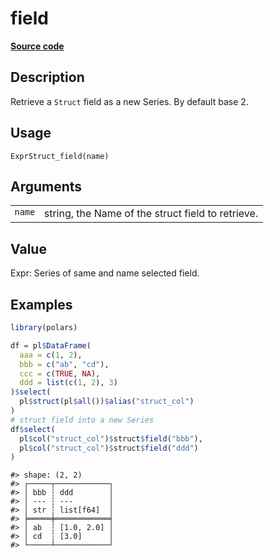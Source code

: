 
# field

[**Source code**](https://github.com/pola-rs/r-polars/tree/4c60e4ba5981c539b9639261157303d78f545b69/R/expr__struct.R#L23)

## Description

Retrieve a <code>Struct</code> field as a new Series. By default base 2.

## Usage

<pre><code class='language-R'>ExprStruct_field(name)
</code></pre>

## Arguments

<table>
<tr>
<td style="white-space: nowrap; font-family: monospace; vertical-align: top">
<code id="ExprStruct_field_:_name">name</code>
</td>
<td>
string, the Name of the struct field to retrieve.
</td>
</tr>
</table>

## Value

Expr: Series of same and name selected field.

## Examples

``` r
library(polars)

df = pl$DataFrame(
  aaa = c(1, 2),
  bbb = c("ab", "cd"),
  ccc = c(TRUE, NA),
  ddd = list(c(1, 2), 3)
)$select(
  pl$struct(pl$all())$alias("struct_col")
)
# struct field into a new Series
df$select(
  pl$col("struct_col")$struct$field("bbb"),
  pl$col("struct_col")$struct$field("ddd")
)
```

    #> shape: (2, 2)
    #> ┌─────┬────────────┐
    #> │ bbb ┆ ddd        │
    #> │ --- ┆ ---        │
    #> │ str ┆ list[f64]  │
    #> ╞═════╪════════════╡
    #> │ ab  ┆ [1.0, 2.0] │
    #> │ cd  ┆ [3.0]      │
    #> └─────┴────────────┘
